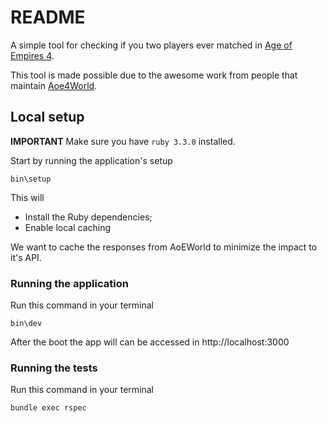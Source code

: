 # README

A simple tool for checking if you two players ever matched in [Age of Empires 4](https://www.ageofempires.com/games/age-of-empires-iv/).

This tool is made possible due to the awesome work from people that maintain [Aoe4World](https://aoe4world.com/).

## Local setup

**IMPORTANT** Make sure you have `ruby 3.3.0` installed.

Start by running the application's setup

```shell
bin\setup
```

This will
- Install the Ruby dependencies;
- Enable local caching

We want to cache the responses from AoEWorld to minimize the impact to it's API.

### Running the application

Run this command in your terminal

```shell
bin\dev
```

After the boot the app will can be accessed in http://localhost:3000

### Running the tests

Run this command in your terminal

```shell
bundle exec rspec
```
